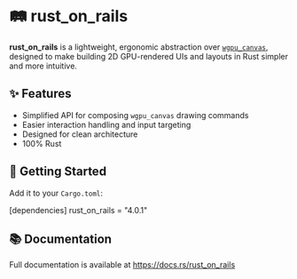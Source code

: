 # 🛤 rust_on_rails

**rust_on_rails** is a lightweight, ergonomic abstraction over [`wgpu_canvas`](https://crates.io/crates/wgpu_canvas), designed to make building 2D GPU-rendered UIs and layouts in Rust simpler and more intuitive.

## ✨ Features

- Simplified API for composing `wgpu_canvas` drawing commands
- Easier interaction handling and input targeting
- Designed for clean architecture
- 100% Rust

## 🚀 Getting Started

Add it to your `Cargo.toml`:

[dependencies]
rust_on_rails = "4.0.1"

## 📚 Documentation
Full documentation is available at https://docs.rs/rust_on_rails

